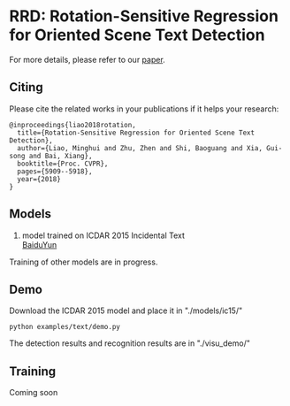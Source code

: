 # RRD: Rotation-Sensitive Regression for Oriented Scene Text Detection

For more details, please refer to our [paper](http://openaccess.thecvf.com/content_cvpr_2018/papers/Liao_Rotation-Sensitive_Regression_for_CVPR_2018_paper.pdf). 

## Citing

Please cite the related works in your publications if it helps your research:

    @inproceedings{liao2018rotation,
      title={Rotation-Sensitive Regression for Oriented Scene Text Detection},
      author={Liao, Minghui and Zhu, Zhen and Shi, Baoguang and Xia, Gui-song and Bai, Xiang},
      booktitle={Proc. CVPR},
      pages={5909--5918},
      year={2018}
    }

## Models
1. model trained on ICDAR 2015 Incidental Text  
[BaiduYun](https://pan.baidu.com/s/1ZqVyCy8AJ44HE89JV4PjeA)

Training of other models are in progress.

## Demo 
Download the ICDAR 2015 model and place it in "./models/ic15/"
  ```Shell
  python examples/text/demo.py
  ```
The detection results and recognition results are in "./visu_demo/"

## Training 
Coming soon


 


